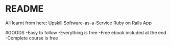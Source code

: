 # README

All learnt from here:
[Upskill](https://upskillcourses.com) Software-as-a-Service Ruby on Rails App
 
 
#GOODS
-Easy to follow
-Everything is free
-Free ebook included at the end
-Complete course is free